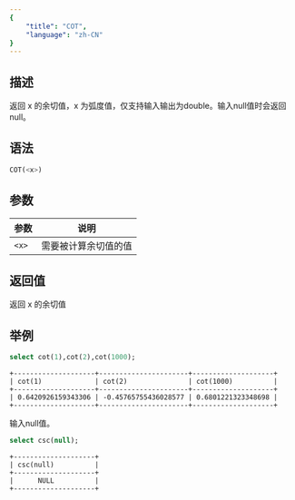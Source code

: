 ```yaml
---
{
    "title": "COT",
    "language": "zh-CN"
}
---
```


## 描述

返回 x 的余切值，x 为弧度值，仅支持输入输出为double。输入null值时会返回null。

## 语法

```sql
COT(<x>)
```

## 参数

| 参数 | 说明 |
| -- | -- |
| `<x>` | 需要被计算余切值的值 |

## 返回值

返回 x 的余切值

## 举例

```sql
select cot(1),cot(2),cot(1000);
```

```text
+--------------------+----------------------+--------------------+
| cot(1)             | cot(2)               | cot(1000)          |
+--------------------+----------------------+--------------------+
| 0.6420926159343306 | -0.45765755436028577 | 0.6801221323348698 |
+--------------------+----------------------+--------------------+
```


输入null值。

```sql
select csc(null);
```

```text
+--------------------+
| csc(null)          |
+--------------------+
|      NULL          |
+--------------------+
```